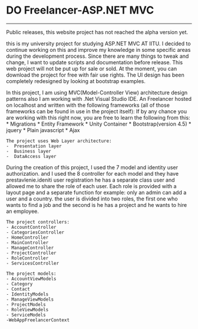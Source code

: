 ﻿# DO Freelancer-ASP.NET MVC
------------------------
Public releases, this website project has not reached the alpha version yet.

this is my university project for studying ASP.NET MVC AT IITU. I decided to continue working on this and improve my knowledge in some specific areas during the development process. 
Since there are many things to tweak and change, I want to update scripts and documentation before release. 
This web project will not be put up for sale or sold. At the moment, you can download the project for free with fair use rights. The UI design has been completely redesigned by looking at bootstrap examples.

In this project, I am using MVC(Model-Controller View) architecture design patterns also I am working with .Net Visual Studio IDE.
An Freelancer hosted on localhost and written with the following frameworks (all of those frameworks can be found in use in the project itself):
If by any chance you are working with this right now, you are free to learn the following from this:
    * Migrations 
    * Entity Framework
    * Unity Container
    * Bootstrap(version 4.5)
    * jquery
    * Plain javascript
    * Ajax

    The project uses Web Layer architecture:
    -  Presentation layer
    -  Business layer
    -  DataAccess layer

During the creation of this project, I used the 7 model and identity user authorization. and I used the 8 controller for each model and they have prestavlenie.ideniti user registration he has
a separate class user and allowed me to share the role of each user. Each role is provided with a layout page and a separate function for example: only an admin can add a user and a country.
the user is divided into two roles, the first one who wants to find a job and the second is he has a project and he wants to hire an employee.
    
    The project controllers:
    - AccountController
    - CategoriesController
    - HomeController
    - MainController
    - ManageController
    - ProjectController
    - RoleController
    - ServicesController

    The project models:
    - AccountViewModels
    - Category
    - Contact
    - IdentityModels
    - ManageViewModels
    - ProjectModels
    - RoleViewModels
    - ServiceModels
    -WebAppFreelancerContext